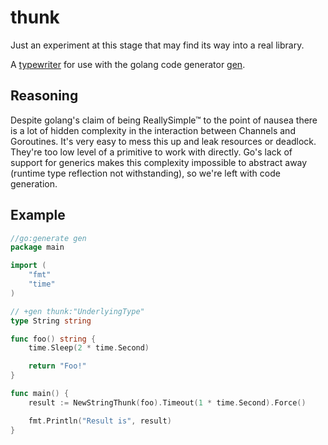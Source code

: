 # thunk
Just an experiment at this stage that may find its way into a real library.

A [typewriter](https://github.com/clipperhouse/typewriter) for use with the golang code generator [gen](https://github.com/clipperhouse/gen).

## Reasoning
Despite golang's claim of being ReallySimple™ to the point of nausea there is a lot of hidden complexity in the interaction between Channels and Goroutines. It's very easy to mess this up and leak resources or deadlock. They're too low level of a primitive to work with directly. Go's lack of support for generics makes this complexity impossible to abstract away (runtime type reflection not withstanding), so we're left with code generation.

## Example

```go
//go:generate gen
package main

import (
	"fmt"
	"time"
)

// +gen thunk:"UnderlyingType"
type String string

func foo() string {
	time.Sleep(2 * time.Second)

	return "Foo!"
}

func main() {
	result := NewStringThunk(foo).Timeout(1 * time.Second).Force()

	fmt.Println("Result is", result)
}
```
